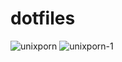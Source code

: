 # dotfiles
![unixporn](https://user-images.githubusercontent.com/71889751/185803595-071682f2-0221-4ade-aef1-0b29f1ecc01f.png)
![unixporn-1](https://user-images.githubusercontent.com/71889751/185803603-3a42b492-4d20-4552-a8fe-1a42a3183858.png)
